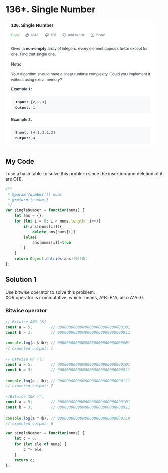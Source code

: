 # 136\*. Single Number

![](.gitbook/assets/image%20%286%29.png)

## My Code

I use a hash table to solve this problem since the insertion and deletion of it are O\(1\).

```javascript
/**
 * @param {number[]} nums
 * @return {number}
 */
var singleNumber = function(nums) {
    let ans = {};
    for (let i = 0; i < nums.length; i++){
        if(ans[nums[i]]){
            delete ans[nums[i]]
        }else{
            ans[nums[i]]=true
        }
    }
    return Object.entries(ans)[0][0]
};
```

## Solution 1

Use bitwise operator to solve this problem.   
XOR operator is commutative; which means, A^B=B^A, also A^A=0.

### Bitwise operator

```javascript
// Bitwise AND (&)
const a = 5;        // 00000000000000000000000000000101
const b = 3;        // 00000000000000000000000000000011

console.log(a & b); // 00000000000000000000000000000001
// expected output: 1

// Bitwise OR (|)
const a = 5;        // 00000000000000000000000000000101
const b = 3;        // 00000000000000000000000000000011

console.log(a | b); // 00000000000000000000000000000111
// expected output: 7

//Bitwise XOR (^)
const a = 5;        // 00000000000000000000000000000101
const b = 3;        // 00000000000000000000000000000011

console.log(a ^ b); // 00000000000000000000000000000110
// expected output: 6
```

```javascript
var singleNumber = function(nums) {
    let c = 0;
    for (let ele of nums) {
        c ^= ele;
    }
    return c;
};
```

